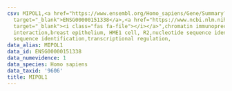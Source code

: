 ```yaml
---
csv: MIPOL1,<a href="https://www.ensembl.org/Homo_sapiens/Gene/Summary?db=core;g=ENSG00000151338"
  target="_blank">ENSG00000151338</a>,<a href="https://www.ncbi.nlm.nih.gov/pubmed/22863008"
  target="_blank"><i class="fas fa-file"></i></a>",chromatin immunoprecipitation assay,direct
  interaction,breast epithelium, HME1 cell, R2,nucleotide sequence identification,nucleotide
  sequence identification,transcriptional regulation,
data_alias: MIPOL1
data_id: ENSG00000151338
data_numevidence: 1
data_species: Homo sapiens
data_taxid: '9606'
title: MIPOL1
---
```

